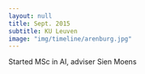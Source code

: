```yaml
---
layout: null
title: Sept. 2015
subtitle: KU Leuven
image: "img/timeline/arenburg.jpg"
---
```

Started MSc in AI, adviser Sien Moens